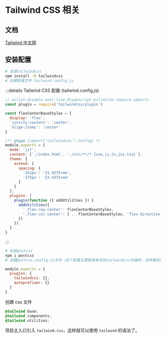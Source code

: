 # Tailwind CSS 相关

## 文档

[Tailwind 中文网](https://www.tailwindcss.cn)

## 安装配置

```sh
# 安装tailwindcss
npm install -D tailwindcss
# 创建配置文件 tailwind.config.js
```

:::details Tailwind CSS 配置 (tailwind.config.js)

```js
// eslint-disable-next-line @typescript-eslint/no-require-imports
const plugin = require('tailwindcss/plugin')

const flexCenterBaseStyles = {
  display: 'flex',
  'justify-content': 'center',
  'align-items': 'center'
}

/** @type {import('tailwindcss').Config} */
module.exports = {
  mode: 'jit',
  content: ['./index.html', './src/**/*.{vue,js,ts,jsx,tsx}'],
  theme: {
    extend: {
      spacing: {
        '351px': '21.9375rem',
        '375px': '23.4375rem'
      }
    }
  },
  plugins: [
    plugin(function ({ addUtilities }) {
      addUtilities({
        '.flex-row-center': flexCenterBaseStyles,
        '.flex-col-center': { ...flexCenterBaseStyles, 'flex-direction': 'column' }
      })
    })
  ]
}
```

:::

```sh
# 安装postcss
npm i postcss
# 创建postcss.config.js文件（这个配置主要是用来添加tailwindcss的插件，这样编写的css才能被tailwindcss处理）
```

```js
module.exports = {
  plugins: {
    tailwindcss: {},
    autoprefixer: {}
  }
}
```

创建 css 文件

```CSS tailwind.css
@tailwind base;
@tailwind components;
@tailwind utilities;
```

项目主入口引入 `tailwind.css`，这样就可以使用 `tailwind` 的语法了。
